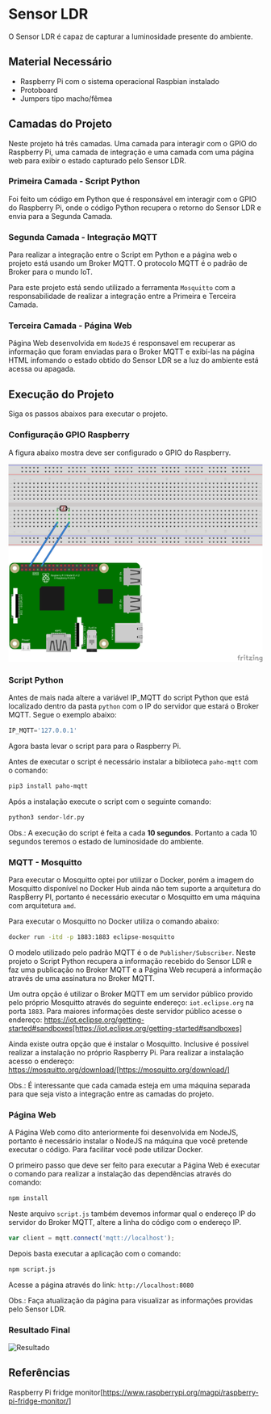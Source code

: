 # Sensor LDR

O Sensor LDR é capaz de capturar a luminosidade presente do ambiente.

## Material Necessário

* Raspberry Pi com o sistema operacional Raspbian instalado
* Protoboard
* Jumpers tipo macho/fêmea

## Camadas do Projeto

Neste projeto há três camadas. Uma camada para interagir com o GPIO do Raspberry Pi, uma camada de integração e uma camada com uma página web para exibir o estado capturado pelo Sensor LDR.

### Primeira Camada - Script Python

Foi feito um código em Python que é responsável em interagir com o GPIO do Raspberry Pi, onde o código Python recupera o retorno do Sensor LDR e envia para a Segunda Camada.

### Segunda Camada - Integração MQTT

Para realizar a integração entre o Script em Python e a página web o projeto está usando um Broker MQTT. O protocolo MQTT é o padrão de Broker para o mundo IoT.

Para este projeto está sendo utilizado a ferramenta `Mosquitto` com a responsabilidade de realizar a integração entre a Primeira e Terceira Camada.

### Terceira Camada - Página Web

Página Web desenvolvida em `NodeJS` é responsavel em recuperar as informação que foram enviadas para o Broker MQTT e exibí-las na página HTML infomando o estado obtido do Sensor LDR se a luz do ambiente está acessa ou apagada.

## Execução do Projeto

Siga os passos abaixos para executar o projeto.

### Configuração GPIO Raspberry

A figura abaixo mostra deve ser configurado o GPIO do Raspberry.

![Protoboard](imagem/sensor-luz_bb.png)

### Script Python

Antes de mais nada altere a variável IP_MQTT do script Python que está localizado dentro da pasta `python` com o IP do servidor que estará o Broker MQTT. Segue o exemplo abaixo:

```python
IP_MQTT='127.0.0.1'
```

Agora basta levar o script para para o Raspberry Pi.

Antes de executar o script é necessário instalar a biblioteca `paho-mqtt` com o comando:

```bash
pip3 install paho-mqtt
```

Após a instalação execute o script com o seguinte comando:

```bash
python3 sendor-ldr.py
```

Obs.: A execução do script é feita a cada **10 segundos**. Portanto a cada 10 segundos teremos o estado de luminosidade do ambiente.

### MQTT - Mosquitto

Para executar o Mosquitto optei por utilizar o Docker, porém a imagem do Mosquitto disponível no Docker Hub ainda não tem suporte a arquitetura do RaspBerry PI, portanto é necessário executar o Mosquitto em uma máquina com arquitetura `amd`.

Para executar o Mosquitto no Docker utiliza o comando abaixo:
```bash
docker run -itd -p 1883:1883 eclipse-mosquitto
```

O modelo utilizado pelo padrão MQTT é o de `Publisher/Subscriber`. Neste projeto o Script Python recupera a informação recebido do Sensor LDR e faz uma publicação no Broker MQTT e a Página Web recuperá a informação através de uma assinatura no Broker MQTT.

Um outra opção é utilizar o Broker MQTT em um servidor público provido pelo próprio Mosquitto através do seguinte endereço: `iot.eclipse.org` na porta `1883`. Para maiores informações deste servidor público acesse o endereço: https://iot.eclipse.org/getting-started#sandboxes[https://iot.eclipse.org/getting-started#sandboxes]

Ainda existe outra opção que é instalar o Mosquitto. Inclusive é possível realizar a instalação no próprio Raspberry Pi. Para realizar a instalação acesso o endereço: https://mosquitto.org/download/[https://mosquitto.org/download/]

Obs.: É interessante que cada camada esteja em uma máquina separada para que seja visto a integração entre as camadas do projeto.

### Página Web

A Página Web como dito anteriormente foi desenvolvida em NodeJS, portanto é necessário instalar o NodeJS na máquina que você pretende executar o código. Para facilitar você pode utilizar Docker.

O primeiro passo que deve ser feito para executar a Página Web é executar o comando para realizar a instalação das dependências através do comando:

```bash
npm install
```

Neste arquivo `script.js` também devemos informar qual o endereço IP do servidor do Broker MQTT, altere a linha do código com o endereço IP.

```js
var client = mqtt.connect('mqtt://localhost');
```

Depois basta executar a aplicação com o comando:

```bash
npm script.js
```

Acesse a página através do link: `http://localhost:8080`

Obs.: Faça atualização da página para visualizar as informações providas pelo Sensor LDR.

### Resultado Final

![Resultado](resultado.png)

## Referências

Raspberry Pi fridge monitor[https://www.raspberrypi.org/magpi/raspberry-pi-fridge-monitor/]
